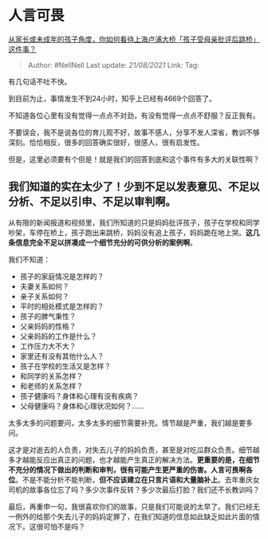 # 人言可畏
[从家长或未成年的孩子角度，你如何看待上海卢浦大桥「孩子受母亲批评后跳桥」这件事？](https://www.zhihu.com/question/320650054/answer/656011283)

> Author: #NellNell 
> Last update: *21/08/2021* 
> Link:
> Tag: 

有几句话不吐不快。

到目前为止，事情发生不到24小时，知乎上已经有4669个回答了。

不知道各位心里有没有觉得一点点不对劲，有没有觉得一点点不舒服？反正我有。

不要误会，我不是说各位的育儿观不好，故事不感人，分享不发人深省，教训不够深刻。恰恰相反，很多的回答确实很好，很感人，很有启发性。

但是，这里必须要有个但是！就是我们的回答到底和这个事件有多大的关联性啊？

## 我们知道的实在太少了！少到不足以发表意见、不足以分析、不足以引申、不足以审判啊。

从有限的新闻报道和视频里，我们所知道的只是妈妈批评孩子，孩子在学校和同学吵架，车停在桥上，孩子跑出来跳桥，妈妈没有追上孩子，妈妈跪在地上哭。**这几条信息完全不足以拼凑成一个细节充分的可供分析的案例啊**。

我们不知道：

-   孩子的家庭情况是怎样的？
-   夫妻关系如何？
-   亲子关系如何？
-   平时的相处模式是怎样的？
-   孩子的脾气秉性？
-   父亲妈妈的性格？
-   父亲妈妈的工作是什么？
-   工作压力大不大？
-   家里还有没有其他什么人？
-   孩子在学校的生活又是怎样？
-   和同学的关系怎样？
-   和老师的关系怎样？
-   孩子健康吗？身体和心理有没有疾病？
-   父母健康吗？身体和心理状况如何？……

太多太多的问题要问，太多太多的细节需要补充。情节越是严重，我们越是要多问。

这才是对逝去的人负责，对失去儿子的妈妈负责，甚至是对吃瓜群众负责。细节越多才越能反应出真正的问题，也才越能产生真正的解决方法。**更重要的是，在细节不充分的情况下做出的判断和审判，很有可能产生更严重的伤害。人言可畏啊各位**。不是不能分析不能判断，**但不应该建立在只言片语和大量脑补上**。去年重庆女司机的故事各位忘了吗？多少次事件反转？多少次最后打脸？我们还不长教训吗？

最后，再重申一句，我很喜欢你们的故事，只是我们可能说的太早了。我们已经无一例外的给那个失去儿子的妈妈定罪了，在我们知道的信息如此缺乏如此片面的情况下。这很可怕不是吗？